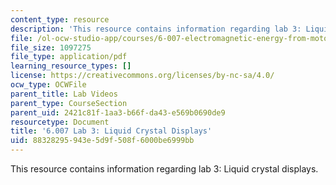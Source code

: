 ```yaml
---
content_type: resource
description: 'This resource contains information regarding lab 3: Liquid crystal displays.'
file: /ol-ocw-studio-app/courses/6-007-electromagnetic-energy-from-motors-to-lasers-spring-2011/88328295943e5d9f508f6000be6999bb_MIT6_007S11_lab3.pdf
file_size: 1097275
file_type: application/pdf
learning_resource_types: []
license: https://creativecommons.org/licenses/by-nc-sa/4.0/
ocw_type: OCWFile
parent_title: Lab Videos
parent_type: CourseSection
parent_uid: 2421c81f-1aa3-b66f-da43-e569b0690de9
resourcetype: Document
title: '6.007 Lab 3: Liquid Crystal Displays'
uid: 88328295-943e-5d9f-508f-6000be6999bb
---
```

This resource contains information regarding lab 3: Liquid crystal displays.
